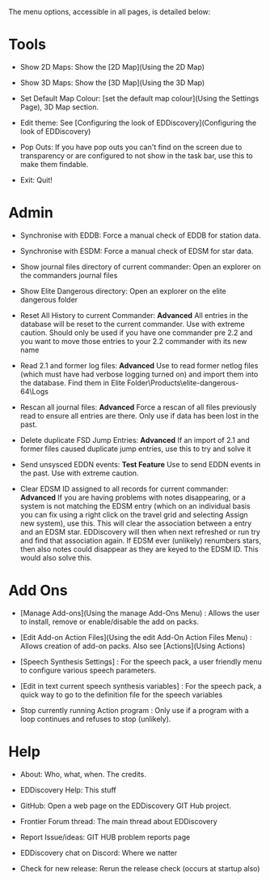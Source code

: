 The menu options, accessible in all pages, is detailed below:

# Tools

* Show 2D Maps: Show the [2D Map](Using the 2D Map)
* Show 3D Maps: Show the [3D Map](Using the 3D Map)

* Set Default Map Colour: [set the default map colour](Using the Settings Page), 3D Map section.

* Edit theme: See [Configuring the look of EDDiscovery](Configuring the look of EDDiscovery)

* Pop Outs: If you have pop outs you can't find on the screen due to transparency or are configured to not show in the task bar, use this to make them findable.

* Exit: Quit!

# Admin

* Synchronise with EDDB: Force a manual check of EDDB for station data.

* Synchronise with ESDM: Force a manual check of EDSM for star data.

* Show journal files directory of current commander: Open an explorer on the commanders journal files

* Show Elite Dangerous directory: Open an explorer on the elite dangerous folder

* Reset All History to current Commander: **Advanced** All entries in the database will be reset to the current commander. Use with extreme caution. Should only be used if you have one commander pre 2.2 and you want to move those entries to your 2.2 commander with its new name

* Read 2.1 and former log files: **Advanced** Use to read former netlog files (which must have had verbose logging turned on) and import them into the database. Find them in Elite Folder\Products\elite-dangerous-64\Logs

* Rescan all journal files: **Advanced** Force a rescan of all files previously read to ensure all entries are there. Only use if data has been lost in the past.

* Delete duplicate FSD Jump Entries: **Advanced** If an import of 2.1 and former files caused duplicate jump entries, use this to try and solve it

* Send unsysced EDDN events: **Test Feature** Use to send EDDN events in the past. Use with extreme caution.

* Clear EDSM ID assigned to all records for current commander: **Advanced** If you are having problems with notes disappearing, or a system is not matching the EDSM entry (which on an individual basis you can fix using a right click on the travel grid and selecting Assign new system), use this. This will clear the association between a entry and an EDSM star.  EDDiscovery will then when next refreshed or run try and find that association again.  If EDSM ever (unlikely) renumbers stars, then also notes could disappear as they are keyed to the EDSM ID.  This would also solve this.

# Add Ons

* [Manage Add-ons](Using the manage Add-Ons Menu) : Allows the user to install, remove or enable/disable the add on packs.

* [Edit Add-on Action Files](Using the edit Add-On Action Files Menu) : Allows creation of add-on packs.  Also see [Actions](Using Actions)

* [Speech Synthesis Settings] : For the speech pack, a user friendly menu to configure various speech parameters.

* [Edit in text current speech synthesis variables] : For the speech pack, a quick way to go to the definition file for the speech variables

* Stop currently running Action program : Only use if a program with a loop continues and refuses to stop (unlikely).

# Help

* About: Who, what, when.  The credits.

* EDDiscovery Help: This stuff

* GitHub: Open a web page on the EDDiscovery GIT Hub project.

* Frontier Forum thread: The main thread about EDDiscovery

* Report Issue/ideas: GIT HUB problem reports page

* EDDiscovery chat on Discord: Where we natter

* Check for new release: Rerun the release check (occurs at startup also)

